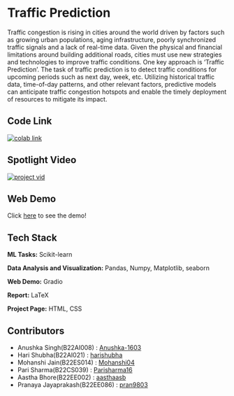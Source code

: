 
# Traffic Prediction

Traffic congestion is rising in cities around the world driven by factors such as growing urban populations, aging infrastructure, poorly synchronized traffic signals and a lack of real-time data. Given the physical and financial limitations around building additional roads, cities must use new strategies and technologies to improve traffic conditions. One key approach is ‘Traffic Prediction’. The task of traffic prediction is to detect traffic conditions for upcoming periods such as next day, week, etc. Utilizing historical traffic data, time-of-day patterns, and other relevant factors, predictive models can anticipate traffic congestion hotspots and enable the timely deployment of resources to mitigate its impact.

## Code Link

[![colab link](https://img.shields.io/badge/Colab-Notebook-yellow.svg)](https://colab.research.google.com/github/pran9803/TrafficPredictor/blob/main/Traffic_Predictor.ipynb)



## Spotlight Video

[![project vid](https://img.youtube.com/vi/x_N8bIW-9vo/0.jpg)](https://www.youtube.com/watch?v=x_N8bIW-9vo)

## Web Demo

Click [here](https://huggingface.co/spaces/pran9803/TrafficPredictor) to see the demo!


## Tech Stack

**ML Tasks:** Scikit-learn

**Data Analysis and Visualization:** Pandas, Numpy, Matplotlib, seaborn

**Web Demo:** Gradio

**Report:** LaTeX

**Project Page:** HTML, CSS

## Contributors

- Anushka Singh(B22AI008) : [Anushka-1603](https://github.com/Anushka-1603)
- Hari Shubha(B22AI021) : [harishubha](https://github.com/harishubha)
- Mohanshi Jain(B22ES014) : [Mohanshi04](https://github.com/Mohanshi04)
- Pari Sharma(B22CS039) : [Parisharma16](https://github.com/Parisharma16)
- Aastha Bhore(B22EE002) : [aasthaasb](https://github.com/aasthaasb)
- Pranaya Jayaprakash(B22EE086) : [pran9803](https://github.com/pran9803)
